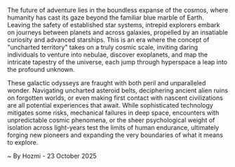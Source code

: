 
The future of adventure lies in the boundless expanse of the cosmos, where humanity has cast its gaze beyond the familiar blue marble of Earth. Leaving the safety of established star systems, intrepid explorers embark on journeys between planets and across galaxies, propelled by an insatiable curiosity and advanced starships. This is an era where the concept of "uncharted territory" takes on a truly cosmic scale, inviting daring individuals to venture into nebulae, discover exoplanets, and map the intricate tapestry of the universe, each jump through hyperspace a leap into the profound unknown.

These galactic odysseys are fraught with both peril and unparalleled wonder. Navigating uncharted asteroid belts, deciphering ancient alien ruins on forgotten worlds, or even making first contact with nascent civilizations are all potential experiences that await. While sophisticated technology mitigates some risks, mechanical failures in deep space, encounters with unpredictable cosmic phenomena, or the sheer psychological weight of isolation across light-years test the limits of human endurance, ultimately forging new pioneers and expanding the very boundaries of what it means to explore.

~ By Hozmi - 23 October 2025
